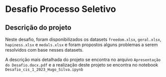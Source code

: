 # Desafio Processo Seletivo

## Descrição do projeto

Neste desafio, foram disponibilizados os datasets ``freedom.xlsx``, ``geral.xlsx``, ``hapiness.xlsx`` e ``medals.xlsx`` e foram propostos alguns problemas a serem resolvidos com base nesses datasets.

A descrição mais detalhada do projeto se encontra no arquivo ``Apresentação do Desafio.docx.pdf`` e a realização deste projeto se encontra no notebook ``Desafio_cis_1_2023_Hugo_Silva.ipynb``
